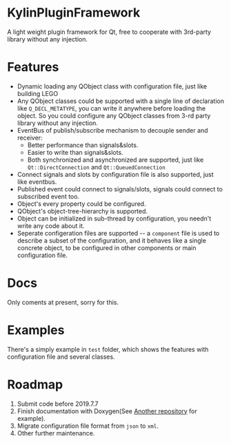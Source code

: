 # KylinPluginFramework
A light weight plugin framework for Qt, free to cooperate with 3rd-party library without any injection.

# Features
- Dynamic loading any QObject class with configuration file, just like building LEGO
- Any QObject classes could be supported with a single line of declaration like `Q_DECL_METATYPE`, you can write it anywhere before loading the object. So you could configure any QObject classes from 3-rd party library without any injection.
- EventBus of publish/subscribe mechanism to decouple sender and receiver:
  - Better performance than signals&slots.
  - Easier to write than signals&slots.
  - Both synchronized and asynchronized are supported, just like `Qt::DirectConnection` and `Qt::QueuedConnection`
- Connect signals and slots by configuration file is also supported, just like eventbus.
- Published event could connect to signals/slots, signals could connect to subscribed event too.
- Object's every property could be configured.
- QObject's object-tree-hierarchy is supported.
- Object can be initialized in sub-thread by configuration, you needn't write any code about it.
- Seperate configeration files are supported -- a `component` file is used to describe a subset of the configuration, and it behaves like a single concrete object, to be configured in other components or main configuration file.

# Docs
Only coments at present, sorry for this.

# Examples
There's a simply example in `test` folder, which shows the features with configuration file and several classes.

# Roadmap
1. Submit code before 2019.7.7
2. Finish documentation with Doxygen(See [Another repository](https://zgblkylin.github.io/Cpp-Utilities/) for example).
3. Migrate configuration file format from `json` to `xml`.
4. Other further maintenance.
